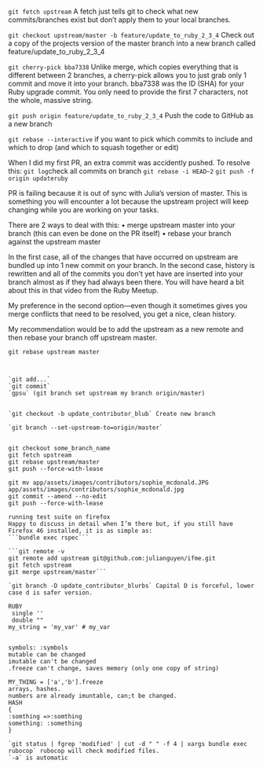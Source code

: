 `git fetch upstream`
A fetch just tells git to check what new commits/branches exist but don’t apply them to your local branches.

`git checkout upstream/master -b feature/update_to_ruby_2_3_4`
Check out a copy of the projects version of the master branch into a new branch called feature/update_to_ruby_2_3_4

`git cherry-pick bba7338`
Unlike merge, which copies everything that is different between 2 branches, a cherry-pick allows you to just grab only 1 commit and move it into your branch. bba7338 was the ID (SHA) for your Ruby upgrade commit. You only need to provide the first 7 characters, not the whole, massive string.

`git push origin feature/update_to_ruby_2_3_4`
Push the code to GitHub as a new branch

`git rebase --interactive` if you want to pick which commits to include and which to drop (and which to squash together or edit)

When I did my first PR, an extra commit was accidently pushed. To resolve this:
`git log`check all commits on branch
`git rebase -i HEAD~2` 
`git push -f origin updateruby`

PR is failing because it is out of sync with Julia’s version of master.
This is something you will encounter a lot because the upstream project will keep changing while you are working on your tasks.

There are 2 ways to deal with this:
• merge upstream master into your branch (this can even be done on the PR itself)
• rebase your branch against the upstream master

In the first case, all of the changes that have occurred on upstream are bundled up into 1 new commit on your branch.
In the second case, history is rewritten and all of the commits you don’t yet have are inserted into your branch almost as if they had always been there. You will have heard a bit about this in that video from the Ruby Meetup.

My preference in the second option—even though it sometimes gives you merge conflicts that need to be resolved, you get a nice, clean history.

My recommendation would be to add the upstream as a new remote and then rebase your branch off upstream master.
```git remote add upstream git@github.com:julianguyen/ifme.git
git rebase upstream master



`git add...`
`git commit`
`gpsu` (git branch set upstream my branch origin/master)


`git checkout -b update_contributor_blub` Create new branch

`git branch --set-upstream-to=origin/master`


git checkout some_branch_name
git fetch upstream
git rebase upstream/master
git push --force-with-lease

git mv app/assets/images/contributors/sophie_mcdonald.JPG app/assets/images/contributors/sophie_mcdonald.jpg
git commit --amend --no-edit
git push --force-with-lease

running test suite on firefox 
Happy to discuss in detail when I’m there but, if you still have Firefox 46 installed, it is as simple as:
```bundle exec rspec```

```git remote -v
git remote add upstream git@github.com:julianguyen/ifme.git
git fetch upstream
git merge upstream/master```

`git branch -D update_contributor_blurbs` Capital D is forceful, lower case d is safer version.

RUBY
 single '' 
 double "" 
my_string = 'my_var' # my_var


symbols: :symbols
mutable can be changed
imutable can't be changed
.freeze can't change, saves memory (only one copy of string)

MY_THING = ['a','b'].freeze
arrays, hashes.
numbers are already imuntable, can;t be changed.
HASH
{
:somthing =>:somthing
something: :something
}

`git status | fgrep 'modified' | cut -d " " -f 4 | xargs bundle exec rubocop` rubocop will check modified files.
`-a` is automatic
